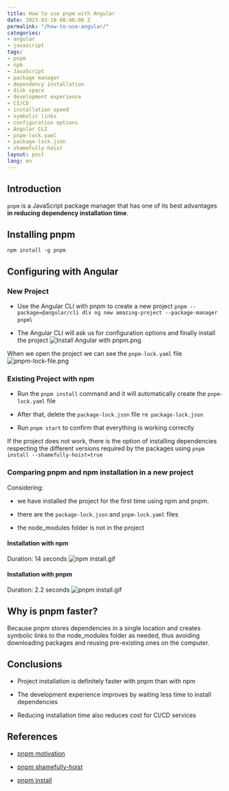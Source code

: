 ```yaml
---
title: How to use pnpm with Angular
date: 2023-03-10 00:46:00 Z
permalink: "/how-to-use-angular/"
categories:
- angular
- javascript
tags:
- pnpm
- npm
- JavaScript
- package manager
- dependency installation
- disk space
- development experience
- CI/CD
- installation speed
- symbolic links
- configuration options
- Angular CLI
- pnpm-lock.yaml
- package-lock.json
- shamefully-hoist
layout: post
lang: en
---
```


## Introduction

`pnpm` is a JavaScript package manager that has one of its best advantages **in reducing dependency installation time**.

## Installing pnpm

`npm install -g pnpm`

## Configuring with Angular

### New Project

- Use the Angular CLI with pnpm to create a new project
  `pnpm --package=@angular/cli dlx ng new amazing-project --package-manager pnpm`\\

- The Angular CLI will ask us for configuration options and finally install the project
  ![Install Angular with pnpm.png](/uploads/Install%20Angular%20with%20pnpm.png)

When we open the project we can see the `pnpm-lock.yaml` file
![pnpm-lock-file.png](/uploads/pnpm-lock-file.png)

### Existing Project with npm

- Run the `pnpm install` command and it will automatically create the `pnpm-lock.yaml` file

- After that, delete the `package-lock.json` file
  `rm package-lock.json`

- Run `pnpm start` to confirm that everything is working correctly

If the project does not work, there is the option of installing dependencies respecting the different versions required by the packages using
`pnpm install --shamefully-hoist=true`

### Comparing pnpm and npm installation in a new project

Considering:

- we have installed the project for the first time using npm and pnpm.

- there are the `package-lock.json` and `pnpm-lock.yaml` files

- the node_modules folder is not in the project

#### Installation with npm

Duration: 14 seconds
![npm install.gif](/uploads/npm%20install.gif)

#### Installation with pnpm

Duration: 2.2 seconds
![pnpm install.gif](/uploads/pnpm%20install.gif)

## Why is pnpm faster?

Because pnpm stores dependencies in a single location and creates symbolic links to the node_modules folder as needed, thus avoiding downloading packages and reusing pre-existing ones on the computer.

## Conclusions

- Project installation is definitely faster with pnpm than with npm

- The development experience improves by waiting less time to install dependencies

- Reducing installation time also reduces cost for CI/CD services

## References

- [pnpm motivation](https://pnpm.io/motivation#saving-disk-space-and-boosting-installation-speed)
- [pnpm shamefully-hoist](https://pnpm.io/npmrc#shamefully-hoist)

- [pnpm install](https://pnpm.io/cli/install)
